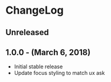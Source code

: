 ChangeLog
=========

Unreleased
-----------------

1.0.0 - (March 6, 2018)
------------------
* Initial stable release
* Update focus styling to match ux ask
